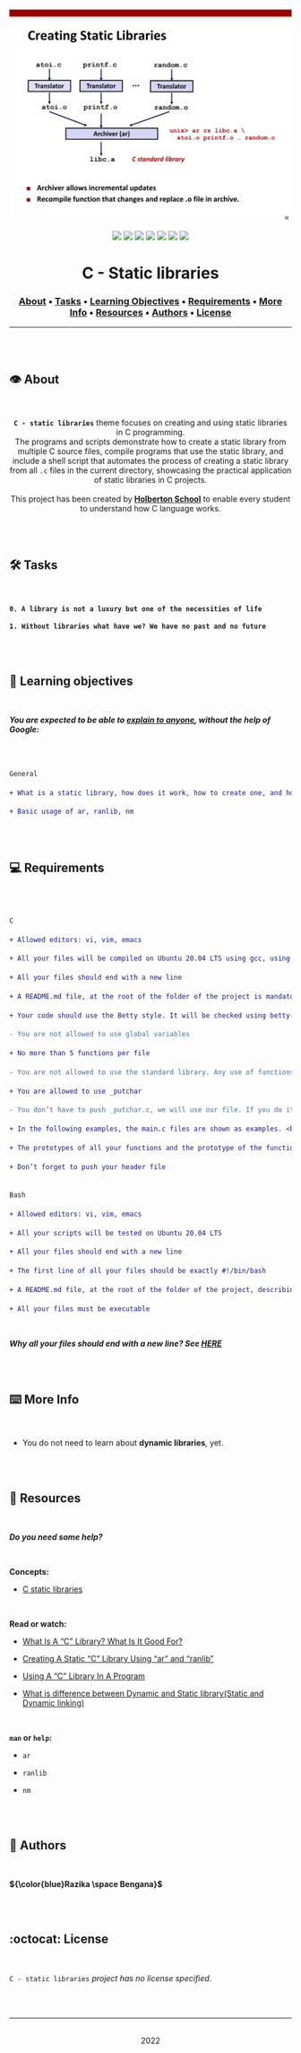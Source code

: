 <div align="center">
<br>

![Static_libraries.png](README-image/static_libraries.png)

</div>


<p align="center">
<img src="https://img.shields.io/badge/-C-yellow">
<img src="https://img.shields.io/badge/-Linux-lightgrey">
<img src="https://img.shields.io/badge/-WSL-brown">
<img src="https://img.shields.io/badge/-Ubuntu%2020.04.4%20LTS-orange">
<img src="https://img.shields.io/badge/-JetBrains-blue">
<img src="https://img.shields.io/badge/-Holberton%20School-red">
<img src="https://img.shields.io/badge/License-not%20specified-brightgreen">
</p>


<h1 align="center"> C - Static libraries </h1>


<h3 align="center">
<a href="https://github.com/RazikaBengana/holbertonschool-low_level_programming/tree/main/static_libraries#eye-about">About</a> •
<a href="https://github.com/RazikaBengana/holbertonschool-low_level_programming/tree/main/static_libraries#hammer_and_wrench-tasks">Tasks</a> •
<a href="https://github.com/RazikaBengana/holbertonschool-low_level_programming/tree/main/static_libraries#memo-learning-objectives">Learning Objectives</a> •
<a href="https://github.com/RazikaBengana/holbertonschool-low_level_programming/tree/main/static_libraries#computer-requirements">Requirements</a> •
<a href="https://github.com/RazikaBengana/holbertonschool-low_level_programming/tree/main/static_libraries#keyboard-more-info">More Info</a> •
<a href="https://github.com/RazikaBengana/holbertonschool-low_level_programming/tree/main/static_libraries#mag_right-resources">Resources</a> •
<a href="https://github.com/RazikaBengana/holbertonschool-low_level_programming/tree/main/static_libraries#bust_in_silhouette-authors">Authors</a> •
<a href="https://github.com/RazikaBengana/holbertonschool-low_level_programming/tree/main/static_libraries#octocat-license">License</a>
</h3>

---

<!-- ------------------------------------------------------------------------------------------------- -->

<br>
<br>

## :eye: About

<br>

<div align="center">

**`C - static libraries`** theme focuses on creating and using static libraries in C programming.
<br>
The programs and scripts demonstrate how to create a static library from multiple C source files, compile programs that use the static library, and include a shell script that automates the process of creating a static library from all `.c` files in the current directory, showcasing the practical application of static libraries in C projects.
<br>
<br>
This project has been created by **[Holberton School](https://www.holbertonschool.com/about-holberton)** to enable every student to understand how C language works.

</div>

<br>
<br>

<!-- ------------------------------------------------------------------------------------------------- -->

## :hammer_and_wrench: Tasks

<br>

**`0. A library is not a luxury but one of the necessities of life`**

**`1. Without libraries what have we? We have no past and no future`**

<br>
<br>

<!-- ------------------------------------------------------------------------------------------------- -->

## :memo: Learning objectives

<br>

**_You are expected to be able to [explain to anyone](https://fs.blog/feynman-learning-technique/), without the help of Google:_**

<br>

```diff

General

+ What is a static library, how does it work, how to create one, and how to use it

+ Basic usage of ar, ranlib, nm

```

<br>
<br>

<!-- ------------------------------------------------------------------------------------------------- -->

## :computer: Requirements

<br>

```diff

C

+ Allowed editors: vi, vim, emacs

+ All your files will be compiled on Ubuntu 20.04 LTS using gcc, using the options -Wall -Werror -Wextra -pedantic -std=gnu89

+ All your files should end with a new line

+ A README.md file, at the root of the folder of the project is mandatory

+ Your code should use the Betty style. It will be checked using betty-style.pl and betty-doc.pl

- You are not allowed to use global variables

+ No more than 5 functions per file

- You are not allowed to use the standard library. Any use of functions like printf, puts, etc… is forbidden

+ You are allowed to use _putchar

- You don’t have to push _putchar.c, we will use our file. If you do it won’t be taken into account

+ In the following examples, the main.c files are shown as examples. <br> You can use them to test your functions, but you don’t have to push them to your repo (if you do we won’t take them into account). <br> We will use our own main.c files at compilation. <br> Our main.c files might be different from the one shown in the examples

+ The prototypes of all your functions and the prototype of the function _putchar should be included in your header file called main.h

+ Don’t forget to push your header file


Bash

+ Allowed editors: vi, vim, emacs

+ All your scripts will be tested on Ubuntu 20.04 LTS

+ All your files should end with a new line

+ The first line of all your files should be exactly #!/bin/bash

+ A README.md file, at the root of the folder of the project, describing what each script is doing

+ All your files must be executable

```

<br>

**_Why all your files should end with a new line? See [HERE](https://unix.stackexchange.com/questions/18743/whats-the-point-in-adding-a-new-line-to-the-end-of-a-file/18789)_**

<br>
<br>

<!-- ------------------------------------------------------------------------------------------------- -->

## :keyboard: More Info

<br>

- You do not need to learn about **dynamic libraries**, yet.

<br>
<br>

<!-- ------------------------------------------------------------------------------------------------- -->

## :mag_right: Resources

<br>

**_Do you need some help?_**

<br>

**Concepts:**

* [C static libraries](https://drive.google.com/file/d/13ermuTb3wDWctsI8iHu3Fi-PpbkdRlgr/view?usp=sharing)

<br>

**Read or watch:**

* [What Is A “C” Library? What Is It Good For?](https://docencia.ac.upc.edu/FIB/USO/Bibliografia/unix-c-libraries.html)

* [Creating A Static “C” Library Using “ar” and “ranlib”](https://docencia.ac.upc.edu/FIB/USO/Bibliografia/unix-c-libraries.html)

* [Using A “C” Library In A Program](https://docencia.ac.upc.edu/FIB/USO/Bibliografia/unix-c-libraries.html)

* [What is difference between Dynamic and Static library(Static and Dynamic linking)](https://www.youtube.com/watch?v=eW5he5uFBNM)

<br>

**`man` or `help`:**

* `ar`

* `ranlib`

* `nm`

<br>
<br>

<!-- ------------------------------------------------------------------------------------------------- -->

## :bust_in_silhouette: Authors

<br>

**${\color{blue}Razika \space Bengana}$**

<br>
<br>

<!-- ------------------------------------------------------------------------------------------------- -->

## :octocat: License

<br>

```C - static libraries``` _project has no license specified._

<br>
<br>

---

<p align="center"><br>2022</p>